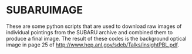 SUBARUIMAGE
===========

These are some python scripts that are used to download raw images of individual pointings from the SUBARU archive and combined them to produce a final image.
The result of these codes is the background optical image in page 25 of http://www.hep.anl.gov/sdeb/Talks/insightPBL.pdf.
